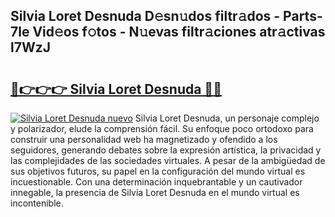 ## Silvia Loret Desnuda D𝚎sn𝚞dos filtr𝚊dos - Parts-7le Vid𝚎os f𝚘tos - N𝚞evas filtr𝚊ciones atr𝚊ctivas l7WzJ

# <h2><a href="http://mbcr41n.tromn.icu/?c=Silvia+Loret+Desnuda">🔗👉👉👉 Silvia Loret Desnuda 🔗🔗</a></h2>

[![Silvia Loret Desnuda nuevo](https://i.imgur.com/pEAQMta.gif)](http://mbcr41n.tromn.icu/?c=Silvia+Loret+Desnuda)
Silvia Loret Desnuda, un personaje complejo y polarizador, elude la comprensión fácil. Su enfoque poco ortodoxo para construir una personalidad web ha magnetizado y ofendido a los seguidores, generando debates sobre la expresión artística, la privacidad y las complejidades de las sociedades virtuales. A pesar de la ambigüedad de sus objetivos futuros, su papel en la configuración del mundo virtual es incuestionable. Con una determinación inquebrantable y un cautivador innegable, la presencia de Silvia Loret Desnuda en el mundo virtual es incontenible.
